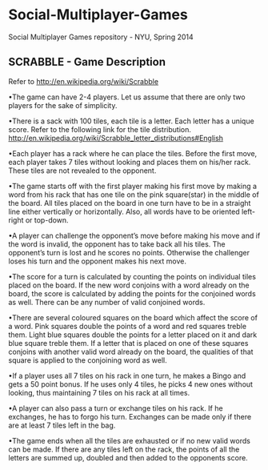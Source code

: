 Social-Multiplayer-Games
========================

Social Multiplayer Games repository - NYU, Spring 2014

SCRABBLE - Game Description
----------------------

Refer to http://en.wikipedia.org/wiki/Scrabble

•The game can have 2-4 players. Let us assume that there are only two players for the sake of simplicity.

•There is a sack with 100 tiles, each tile is a letter. Each letter has a unique score. Refer to the following link for the tile distribution. http://en.wikipedia.org/wiki/Scrabble_letter_distributions#English

•Each player has a rack where he can place the tiles. Before the first move, each player takes 7 tiles without looking and places them on his/her rack. These tiles are not revealed to the opponent.

•The game starts off with the first player making his first move by making a word from his rack that has one tile on the pink square(star) in the middle of the board. All tiles placed on the board in one turn have to be in a straight line either vertically or horizontally. Also, all words have to be oriented left-right or top-down.

•A player can challenge the opponent’s move before making his move and if the word is invalid, the opponent has to take back all his tiles. The opponent’s turn is lost and he scores no points. Otherwise the challenger loses his turn and the opponent makes his next move.

•The score for a turn is calculated by counting the points on individual tiles placed on the board. If the new word conjoins with a word already on the board, the score is calculated by adding the points for the conjoined words as well. There can be any number of valid conjoined words.

•There are several coloured squares on the board which affect the score of a word. Pink squares double the points of a word and red squares treble them. Light blue squares double the points for a letter placed on it and dark blue square treble them. If a letter that is placed on one of these squares conjoins with another valid word already on the board, the qualities of that square is applied to the conjoining word as well.

•If a player uses all 7 tiles on his rack in one turn, he makes a Bingo and gets a 50 point bonus. If he uses only 4 tiles, he picks 4 new ones without looking, thus maintaining 7 tiles on his rack at all times.

•A player can also pass a turn or exchange tiles on his rack. If he exchanges, he has to forgo his turn. Exchanges can be made only if there are at least 7 tiles left in the bag.

•The game ends when all the tiles are exhausted or if no new valid words can be made. If there are any tiles left on the rack, the points of all the letters are summed up, doubled and then added to the opponents score.

